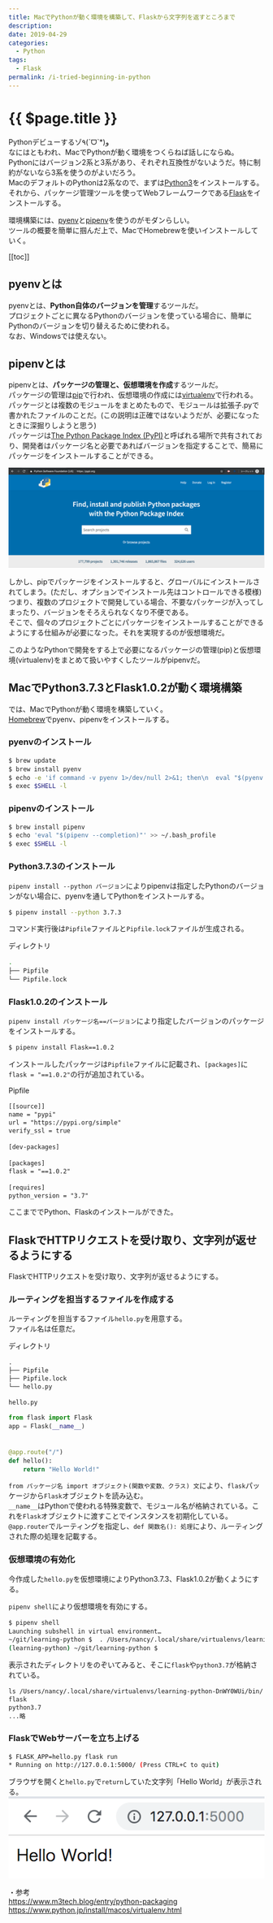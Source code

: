 ```yaml
---
title: MacでPythonが動く環境を構築して、Flaskから文字列を返すところまで
description: 
date: 2019-04-29
categories:
  - Python
tags:
  - Flask
permalink: /i-tried-beginning-in-python
---
```


# {{ $page.title }}

<PostMeta/>

Pythonデビューするゾ٩(ˊᗜˋ*)و  
なにはともわれ、MacでPythonが動く環境をつくらねば話しにならぬ。  
Pythonにはバージョン2系と3系があり、それぞれ互換性がないようだ。特に制約がないなら3系を使うのがよいだろう。  
MacのデフォルトのPythonは2系なので、まずは[Python3](https://www.python.org/)をインストールする。  
それから、パッケージ管理ツールを使ってWebフレームワークである[Flask](http://flask.pocoo.org/)をインストールする。  

環境構築には、[pyenv](https://github.com/pyenv/pyenv)と[pipenv](https://github.com/pypa/pipenv)を使うのがモダンらしい。  
ツールの概要を簡単に掴んだ上で、MacでHomebrewを使いインストールしていく。  

[[toc]]

## pyenvとは
pyenvとは、**Python自体のバージョンを管理**するツールだ。  
プロジェクトごとに異なるPythonのバージョンを使っている場合に、簡単にPythonのバージョンを切り替えるために使われる。  
なお、Windowsでは使えない。  

## pipenvとは
pipenvとは、**パッケージの管理と、仮想環境を作成**するツールだ。  
パッケージの管理は[pip](https://pip.pypa.io/en/stable/)で行われ、仮想環境の作成には[virtualenv](https://virtualenv.pypa.io/en/latest/)で行われる。  
パッケージとは複数のモジュールをまとめたもので、モジュールは拡張子.pyで書かれたファイルのことだ。(この説明は正確ではないようだが、必要になったときに深掘りしようと思う)  
パッケージは[The Python Package Index (PyPI)](https://pypi.org/)と呼ばれる場所で共有されており、開発者はパッケージ名と必要であればバージョンを指定することで、簡易にパッケージをインストールすることができる。  
  
![PyPI](./pypi.png)

しかし、pipでパッケージをインストールすると、グローバルにインストールされてしまう。(ただし、オプションでインストール先はコントロールできる模様)  
つまり、複数のプロジェクトで開発している場合、不要なパッケージが入ってしまったり、バージョンをそろえられなくなり不便である。  
そこで、個々のプロジェクトごとにパッケージをインストールすることができるようにする仕組みが必要になった。それを実現するのが仮想環境だ。  
  
このようなPythonで開発をする上で必要になるパッケージの管理(pip)と仮想環境(virtualenv)をまとめて扱いやすくしたツールがpipenvだ。  

## MacでPython3.7.3とFlask1.0.2が動く環境構築
では、MacでPythonが動く環境を構築していく。  
[Homebrew](https://brew.sh/index_ja)でpyenv、pipenvをインストールする。  

### pyenvのインストール
``` sh
$ brew update
$ brew install pyenv
$ echo -e 'if command -v pyenv 1>/dev/null 2>&1; then\n  eval "$(pyenv init -)"\nfi' >> ~/.bash_profile
$ exec $SHELL -l
```

### pipenvのインストール
``` sh
$ brew install pipenv
$ echo 'eval "$(pipenv --completion)"' >> ~/.bash_profile
$ exec $SHELL -l
```

### Python3.7.3のインストール
`pipenv install --python バージョン`によりpipenvは指定したPythonのバージョンがない場合に、pyenvを通してPythonをインストールする。

``` sh
$ pipenv install --python 3.7.3
```

コマンド実行後は`Pipfile`ファイルと`Pipfile.lock`ファイルが生成される。

ディレクトリ
``` sh
.
├── Pipfile
└── Pipfile.lock
```

### Flask1.0.2のインストール

`pipenv install パッケージ名==バージョン`により指定したバージョンのパッケージをインストールする。  

``` sh
$ pipenv install Flask==1.0.2
```

インストールしたパッケージは`Pipfile`ファイルに記載され、`[packages]`に`flask = "==1.0.2"`の行が追加されている。

Pipfile
``` txt{9}
[[source]]
name = "pypi"
url = "https://pypi.org/simple"
verify_ssl = true

[dev-packages]

[packages]
flask = "==1.0.2"

[requires]
python_version = "3.7"
```

ここまででPython、Flaskのインストールができた。  

## FlaskでHTTPリクエストを受け取り、文字列が返せるようにする
FlaskでHTTPリクエストを受け取り、文字列が返せるようにする。


### ルーティングを担当するファイルを作成する
ルーティングを担当するファイル`hello.py`を用意する。  
ファイル名は任意だ。  

ディレクトリ
``` sh{4}
.
├── Pipfile
├── Pipfile.lock
└── hello.py
```

`hello.py`
``` py
from flask import Flask
app = Flask(__name__)


@app.route("/")
def hello():
    return "Hello World!"
```

`from パッケージ名 import オブジェクト(関数や変数、クラス) 文`により、`flask`パッケージから`Flask`オブジェクトを読み込む。  
`__name__`はPythonで使われる特殊変数で、モジュール名が格納されている。これを`Flask`オブジェクトに渡すことでインスタンスを初期化している。  
`@app.router`でルーティングを指定し、`def 関数名(): 処理`により、ルーティングされた際の処理を記載する。

### 仮想環境の有効化
今作成した`hello.py`を仮想環境によりPython3.7.3、Flask1.0.2が動くようにする。

`pipenv shell`により仮想環境を有効にする。  

``` sh
$ pipenv shell
Launching subshell in virtual environment…
~/git/learning-python $  . /Users/nancy/.local/share/virtualenvs/learning-python-DnWY0WUi/bin/activate
(learning-python) ~/git/learning-python $
```

表示されたディレクトリをのぞいてみると、そこに`flask`や`python3.7`が格納されている。  
```
ls /Users/nancy/.local/share/virtualenvs/learning-python-DnWY0WUi/bin/
flask
python3.7
...略
```

### FlaskでWebサーバーを立ち上げる

``` sh
$ FLASK_APP=hello.py flask run
* Running on http://127.0.0.1:5000/ (Press CTRL+C to quit)
```

ブラウザを開くと`hello.py`で`return`していた文字列「Hello World」が表示される。
![FlaskでHello World](./hello-world.png)

・参考  
https://www.m3tech.blog/entry/python-packaging  
https://www.python.jp/install/macos/virtualenv.html  
